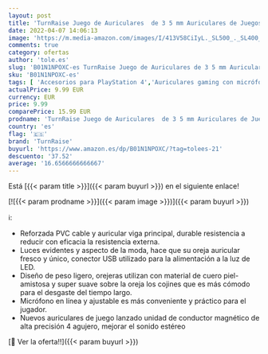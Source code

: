 ```yaml
---
layout: post
title: 'TurnRaise Juego de Auriculares  de 3 5 mm Auriculares de Juegos de Luz LED con Micrófono para iPhone de Playstation 4 PS4 Tablet PC  Verde '
date: 2022-04-07 14:06:13
image: 'https://m.media-amazon.com/images/I/413V58CiIyL._SL500_._SL400_.jpg'
comments: true
category: ofertas
author: 'tole.es'
slug: 'B01N1NPOXC-es TurnRaise Juego de Auriculares de 3 5 mm Auriculares de...'
sku: 'B01N1NPOXC-es'
tags: [ 'Accesorios para PlayStation 4','Auriculares gaming con micrófono para PlayStation 4','Electrónica','Hardware y juegos para PlayStation 4','Informática','Videojuegos','iphone','turnraise', ]
actualPrice: 9.99 EUR
currency: EUR
price: 9.99
comparePrice: 15.99 EUR
prodname: 'TurnRaise Juego de Auriculares  de 3 5 mm Auriculares de Juegos de Luz LED con Micrófono para iPhone de Playstation 4 PS4 Tablet PC  Verde '
country: 'es'
flag: '🇪🇸'
brand: 'TurnRaise'
buyurl: 'https://www.amazon.es/dp/B01N1NPOXC/?tag=tolees-21'
descuento: '37.52'
average: '16.6566666666667'
---
```


Está [{{< param title >}}]({{< param buyurl >}}) en el siguiente enlace!

[![{{< param prodname >}}]({{< param image >}})]({{< param buyurl >}})

ℹ️:

- Reforzada PVC cable y auricular viga principal, durable resistencia a reducir con eficacia la resistencia externa.
- Luces evidentes y aspecto de la moda, hace que su oreja auricular fresco y único, conector USB utilizado para la alimentación a la luz de LED.
- Diseño de peso ligero, orejeras utilizan con material de cuero piel-amistosa y super suave sobre la oreja los cojines que es más cómodo para el desgaste del tiempo largo.
- Micrófono en línea y ajustable es más conveniente y práctico para el jugador.
- Nuevos auriculares de juego lanzado unidad de conductor magnético de alta precisión 4 agujero, mejorar el sonido estéreo

[🛒 Ver la oferta!!]({{< param buyurl >}})

